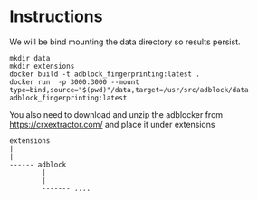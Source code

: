 # Instructions
We will be bind mounting the data directory so results persist.
```
mkdir data
mkdir extensions
docker build -t adblock_fingerprinting:latest .
docker run  -p 3000:3000 --mount type=bind,source="$(pwd)"/data,target=/usr/src/adblock/data adblock_fingerprinting:latest
```

You also need to download and unzip the adblocker from https://crxextractor.com/ and place it under extensions
```
extensions
|
|
------ adblock
        |
        |
        ------- ....
```
